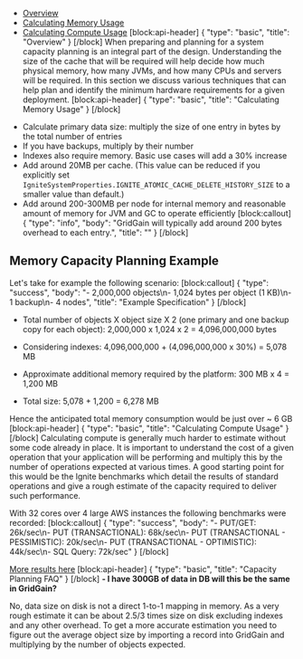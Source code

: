 * [Overview](#overview)
* [Calculating Memory Usage](#calculating-memory-usage)
* [Calculating Compute Usage](#calculating-compute-usage)
[block:api-header]
{
  "type": "basic",
  "title": "Overview"
}
[/block]
When preparing and planning for a system capacity planning is an integral part of the design. Understanding the size of the cache that will be required will help decide how much physical memory, how many JVMs, and how many CPUs and servers will be required. In this section we discuss various techniques that can help plan and identify the minimum hardware requirements for a given deployment.
[block:api-header]
{
  "type": "basic",
  "title": "Calculating Memory Usage"
}
[/block]
- Calculate primary data size: multiply the size of one entry in bytes by the total number of entries
- If you have backups, multiply by their number
- Indexes also require memory. Basic use cases will add a 30% increase
- Add around 20MB per cache. (This value can be reduced if you explicitly set `IgniteSystemProperties.IGNITE_ATOMIC_CACHE_DELETE_HISTORY_SIZE` to a smaller value than default.)
- Add around 200-300MB per node for internal memory and reasonable amount of memory for JVM and GC to operate efficiently
[block:callout]
{
  "type": "info",
  "body": "GridGain will typically add around 200 bytes overhead to each entry.",
  "title": ""
}
[/block]
## Memory Capacity Planning Example

Let's take for example the following scenario:
[block:callout]
{
  "type": "success",
  "body": "- 2,000,000 objects\n- 1,024 bytes per object (1 KB)\n- 1 backup\n- 4 nodes",
  "title": "Example Specification"
}
[/block]
- Total number of objects X object size X 2 (one primary and one backup copy for each object):
2,000,000 x 1,024 x 2 = 4,096,000,000 bytes

- Considering indexes:
4,096,000,000 + (4,096,000,000 x 30%) = 5,078 MB

- Approximate additional memory required by the platform:
300 MB x 4 = 1,200 MB

- Total size:
5,078 + 1,200 = 6,278 MB

Hence the anticipated total memory consumption would be just over ~ 6 GB
[block:api-header]
{
  "type": "basic",
  "title": "Calculating Compute Usage"
}
[/block]
Calculating compute is generally much harder to estimate without some code already in place. It is important to understand the cost of a given operation that your application will be performing and multiply this by the number of operations expected at various times. A good starting point for this would be the Ignite benchmarks which detail the results of standard operations and give a rough estimate of the capacity required to deliver such performance.

With 32 cores over 4 large AWS instances the following benchmarks were recorded:
[block:callout]
{
  "type": "success",
  "body": "- PUT/GET: 26k/sec\n- PUT (TRANSACTIONAL): 68k/sec\n- PUT (TRANSACTIONAL - PESSIMISTIC): 20k/sec\n- PUT (TRANSACTIONAL - OPTIMISTIC): 44k/sec\n- SQL Query: 72k/sec"
}
[/block]


[More results here](http://www.gridgain.com/resources/benchmarks/ignite-vs-hazelcast-benchmarks)
[block:api-header]
{
  "type": "basic",
  "title": "Capacity Planning FAQ"
}
[/block]
**- I have 300GB of data in DB will this be the same in GridGain?**

No, data size on disk is not a direct 1-to-1 mapping in memory. As a very rough estimate it can be about 2.5/3 times size on disk excluding indexes and any other overhead. To get a more accurate estimation you need to figure out the average object size by importing a record into GridGain and multiplying by the number of objects expected.